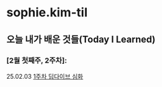 # sophie.kim-til

## 오늘 내가 배운 것들(Today I Learned)

### [2월 첫째주, 2주차]:

25.02.03 [1주차 딥다이브 심화](https://github.com/100-hours-a-week/sophie.kim-til/blob/main/Feb/2025-02-03)
